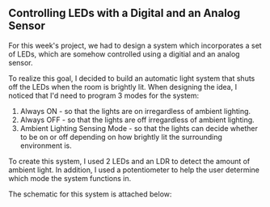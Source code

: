 ## Controlling LEDs with a Digital and an Analog Sensor 

For this week's project, we had to design a system which incorporates a set of LEDs, which are somehow controlled using a digitial and an analog sensor. 

To realize this goal, I decided to build an automatic light system that shuts off the LEDs when the room is brightly lit. When designing the idea, I noticed that I'd need to program 3 modes for the system:

1. Always ON - so that the lights are on irregardless of ambient lighting.
2. Always OFF - so that the lights are off irregardless of ambient lighting.
3. Ambient Lighting Sensing Mode - so that the lights can decide whether to be on or off depending on how brightly lit the surrounding environment is.

To create this system, I used 2 LEDs and an LDR to detect the amount of ambient light. In addition, I used a potentiometer to help the user determine which mode the system functions in. 

The schematic for this system is attached below:

